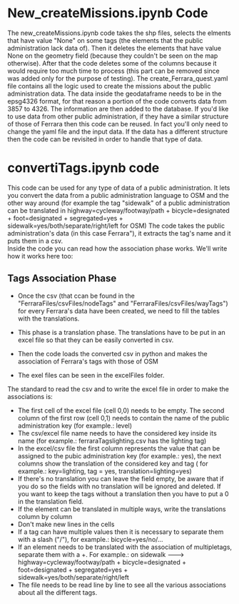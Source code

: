 # New_createMissions.ipynb Code
The new_createMissions.ipynb code takes the shp files, selects the elments that have value "None" on some tags (the elements that the public administration lack data of). Then it deletes the elements that have value None on the geometry field (because they couldn't be seen on the map otherwise). After that the code deletes some of the columns because it would require too much time to process (this part can be removed since was added only for the purpose of testing).
The create_Ferrara_quest.yaml file contains all the logic used to create the missions about the public administration data.
The data inside the geodataframe needs to be in the epsg4326 format, for that reason a portion of the code converts data from 3857 to 4326. 
The information are then added to the database. 
If you'd like to use data from other public administration, if they have a similar structure of those of Ferrara then this code can be reused. In fact you'll only need to change the yaml file and the input data. 
If the data has a different structure then the code can be revisited in order to handle that type of data. 

# convertiTags.ipynb code
This code can be used for any type of data of a public administration. It lets you convert the data from a public administration language to OSM and the other way around (for example the tag "sidewalk" of a public administration can be translated in highway=cycleway/footway/path + bicycle=designated + foot=designated + segregated=yes + sidewalk=yes/both/separate/right/left for OSM)
The code takes the public administration's data (in this case Ferrara"), it extracts the tag's name and it puts them in a csv.</br>
Inside the code you can read how the association phase works. We'll write how it works here too:
## Tags Association Phase

- Once the csv (that ccan be found in the "FerraraFiles/csvFiles/nodeTags" and "FerraraFiles/csvFiles/wayTags") for every Ferrara's data have been created, we need to fill the tables with the translations.

- This phase is a translation phase. The translations have to be put in an excel file so that they can be easily converted in csv.

- Then the code loads the converted csv in python and makes the association of Ferrara's tags with those of OSM

- The exel files can be seen in the excelFiles folder.

The standard to read the csv and to write the excel file in order to make the associations is:
- The first cell of the excel file (cell 0,0) needs to be empty. The second column of the first row (cell 0,1) needs to contain the name of the public administration key (for example.: level)
- The csv/excel file name needs to have the considered key inside its name (for example.: ferraraTagslighting.csv has the lighting tag)
- In the excel/csv file the first column represents the value that can be assigned to the pubic administration key (for example.: yes), the next columns  show the translation of the considered key and tag ( for example.: key=lighting, tag = yes, translation=lighting=yes)
- If there's no translation you can leave the field empty, be aware that if you do so the fields with no translation will be ignored and deleted. If you want to keep the tags without a translation then you have to put a 0 in the translation field.
- If the element can be translated in multiple ways, write the translations column by column
- Don't make new lines in the cells
- If a tag can have multiple values then it is necessary to separate them with a slash ("/"), for example.: bicycle=yes/no/...
- If an element needs to be translated with the association of multipletags, separate them with a +. For example.: on sidewalk ---> highway=cycleway/footway/path + bicycle=designated + foot=designated + segregated=yes + sidewalk=yes/both/separate/right/left
- The file needs to be read line by line to see all the various associations about all the different tags.
